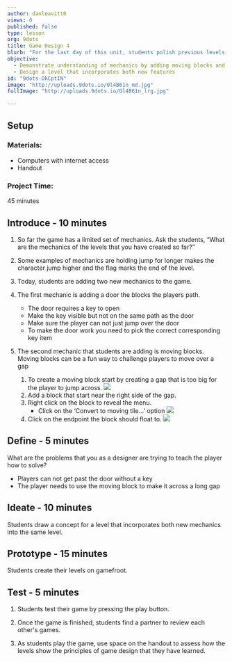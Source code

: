 ```yaml
---
author: danleavitt0
views: 0
published: false
type: lesson
org: 9dots
title: Game Design 4
blurb: "For the last day of this unit, students polish previous levels and add a new level that features some additional mechanics. When they have finished, students review games created by their peers and take notes on how the levels adhere to level design principles."
objective: 
  - Demonstrate understanding of mechanics by adding moving blocks and a door that requires the player to get a key to pass
  - Design a level that incorporates both new features
id: "9dots-OkCptIN"
image: "http://uploads.9dots.io/Ol4B61n_md.jpg"
fullImage: "http://uploads.9dots.io/Ol4B61n_lrg.jpg"

---
```


## Setup

### Materials:

- Computers with internet access
- Handout

### Project Time:
45 minutes

## Introduce - 10 minutes

1. So far the game has a limited set of mechanics. Ask the students, “What are the mechanics of the levels that you have created so far?”

2. Some examples of mechanics are holding jump for longer makes the character jump higher and the flag marks the end of the level.

3. Today, students are adding two new mechanics to the game.

4. The first mechanic is adding a door the blocks the players path.
	- The door requires a key to open
	- Make the key visible but not on the same path as the door
	- Make sure the player can not just jump over the door
	- To make the door work you need to pick the correct corresponding key item

5. The second mechanic that students are adding is moving blocks.
Moving blocks can be a fun way to challenge players to move over a gap
	1. To create a moving block start by creating a gap that is too big for the player to jump across.
    ![](http://uploads.9dots.io/OzCuQF6) 
	2. Add a block that start near the right side of the gap.
    3. Right click on the block to reveal the menu. 
    	- Click on the ‘Convert to moving tile...’ option
    ![](http://uploads.9dots.io/OzCuUyw) 
	4. Click on the endpoint the block should float to.
    ![](http://uploads.9dots.io/OzCuXcF) 


## Define - 5 minutes
What are the problems that you as a designer are trying to teach the player how to solve?

- Players can not get past the door without a key
- The player needs to use the moving block to make it across a long gap


## Ideate - 10 minutes
Students draw a concept for a level that incorporates both new mechanics into the same level.

## Prototype - 15 minutes
Students create their levels on gamefroot.

## Test - 5 minutes

1. Students test their game by pressing the play button. 

2. Once the game is finished, students find a partner to review each other's games.

3. As students play the game, use space on the handout to assess how the levels show the principles of game design that they have learned.

